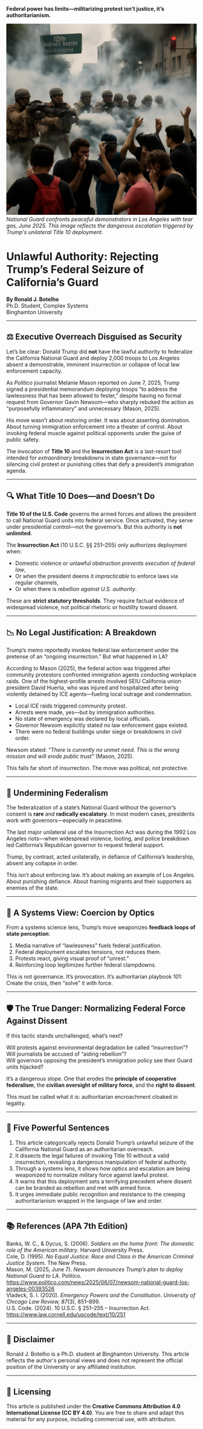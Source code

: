 **Federal power has limits—militarizing protest isn’t justice, it’s authoritarianism.**

![National Guard confronts peaceful demonstrators](images/guard_gas_deployment.png)
*National Guard confronts peaceful demonstrators in Los Angeles with tear gas, June 2025. This image reflects the dangerous escalation triggered by Trump's unilateral Title 10 deployment.*

# Unlawful Authority: Rejecting Trump’s Federal Seizure of California’s Guard

**By Ronald J. Botelho**  
Ph.D. Student, Complex Systems  
Binghamton University

---

## ⚖️ Executive Overreach Disguised as Security

Let’s be clear: Donald Trump did **not** have the lawful authority to federalize the California National Guard and deploy 2,000 troops to Los Angeles absent a demonstrable, imminent insurrection or collapse of local law enforcement capacity.

As *Politico* journalist Melanie Mason reported on June 7, 2025, Trump signed a presidential memorandum deploying troops “to address the lawlessness that has been allowed to fester,” despite having no formal request from Governor Gavin Newsom—who sharply rebuked the action as “purposefully inflammatory” and unnecessary (Mason, 2025).

His move wasn’t about restoring order. It was about asserting domination. About turning immigration enforcement into a theater of control. About invoking federal muscle against political opponents under the guise of public safety.

The invocation of **Title 10** and the **Insurrection Act** is a last-resort tool intended for *extraordinary* breakdowns in state governance—not for silencing civil protest or punishing cities that defy a president’s immigration agenda.

---

## 🔍 What Title 10 Does—and Doesn’t Do

**Title 10 of the U.S. Code** governs the armed forces and allows the president to call National Guard units into federal service. Once activated, they serve under presidential control—not the governor’s. But this authority is **not unlimited**.

The **Insurrection Act** (10 U.S.C. §§ 251–255) only authorizes deployment when:

- Domestic violence or unlawful obstruction *prevents execution of federal law*,
- Or when the president deems it *impracticable* to enforce laws via regular channels,
- Or when there is *rebellion against U.S. authority*.

These are **strict statutory thresholds**. They require factual evidence of widespread violence, not political rhetoric or hostility toward dissent.

---

## 📉 No Legal Justification: A Breakdown

Trump’s memo reportedly invokes federal law enforcement under the pretense of an “ongoing insurrection.” But what happened in LA?

According to Mason (2025), the federal action was triggered after community protestors confronted immigration agents conducting workplace raids. One of the highest-profile arrests involved SEIU California union president David Huerta, who was injured and hospitalized after being violently detained by ICE agents—fueling local outrage and condemnation.

- Local ICE raids triggered community protest.  
- Arrests were made, yes—but by immigration authorities.  
- No state of emergency was declared by local officials.  
- Governor Newsom explicitly stated no law enforcement gaps existed.  
- There were no federal buildings under siege or breakdowns in civil order.

Newsom stated: *“There is currently no unmet need. This is the wrong mission and will erode public trust”* (Mason, 2025).

This falls far short of insurrection. The move was political, not protective.

---

## 🛑 Undermining Federalism

The federalization of a state’s National Guard without the governor’s consent is **rare** and **radically escalatory**. In most modern cases, presidents work *with* governors—especially in peacetime.

The last major unilateral use of the Insurrection Act was during the 1992 Los Angeles riots—when widespread violence, looting, and police breakdown led California’s Republican governor to request federal support.

Trump, by contrast, acted unilaterally, in defiance of California’s leadership, absent any collapse in order.

This isn’t about enforcing law. It’s about making an example of Los Angeles. About punishing defiance. About framing migrants and their supporters as enemies of the state.

---

## 🧠 A Systems View: Coercion by Optics

From a systems science lens, Trump’s move weaponizes **feedback loops of state perception**:

1. Media narrative of “lawlessness” fuels federal justification.  
2. Federal deployment escalates tensions, not reduces them.  
3. Protests react, giving visual proof of “unrest.”  
4. Reinforcing loop legitimizes further federal clampdowns.

This is not governance. It’s provocation. It’s authoritarian playbook 101: Create the crisis, then “solve” it with force.

---

## 🛡️ The True Danger: Normalizing Federal Force Against Dissent

If this tactic stands unchallenged, what’s next?

Will protests against environmental degradation be called “insurrection”?  
Will journalists be accused of “aiding rebellion”?  
Will governors opposing the president’s immigration policy see their Guard units hijacked?

It’s a dangerous slope. One that erodes the **principle of cooperative federalism**, the **civilian oversight of military force**, and the **right to dissent**.

This must be called what it is: authoritarian encroachment cloaked in legality.

---

## 📢 Five Powerful Sentences

1. This article categorically rejects Donald Trump’s unlawful seizure of the California National Guard as an authoritarian overreach.  
2. It dissects the legal failures of invoking Title 10 without a valid insurrection, revealing a dangerous manipulation of federal authority.  
3. Through a systems lens, it shows how optics and escalation are being weaponized to normalize military force against lawful protest.  
4. It warns that this deployment sets a terrifying precedent where dissent can be branded as rebellion and met with armed force.  
5. It urges immediate public recognition and resistance to the creeping authoritarianism wrapped in the language of law and order.

---

## 📚 References (APA 7th Edition)

Banks, W. C., & Dycus, S. (2006). *Soldiers on the home front: The domestic role of the American military*. Harvard University Press.  
Cole, D. (1995). *No Equal Justice: Race and Class in the American Criminal Justice System*. The New Press.  
Mason, M. (2025, June 7). *Newsom denounces Trump’s plan to deploy National Guard to LA*. Politico. https://www.politico.com/news/2025/06/07/newsom-national-guard-los-angeles-00393526  
Vladeck, S. I. (2020). *Emergency Powers and the Constitution*. *University of Chicago Law Review, 87*(3), 851–899.  
U.S. Code. (2024). 10 U.S.C. § 251–255 – Insurrection Act. https://www.law.cornell.edu/uscode/text/10/251

---

## 📣 Disclaimer

Ronald J. Botelho is a Ph.D. student at Binghamton University. This article reflects the author's personal views and does not represent the official position of the University or any affiliated institution.

---

## 🪪 Licensing

This article is published under the **Creative Commons Attribution 4.0 International License (CC BY 4.0)**. You are free to share and adapt this material for any purpose, including commercial use, with attribution.

